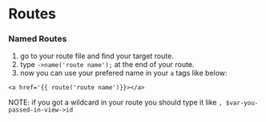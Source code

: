 # Routes

### Named Routes

1.  go to your route file and find your target route.
2.  type `->name('route name');` at the end of your route.
3.  now you can use your prefered name in your `a` tags like below:
```
<a href='{{ route('route name')}}></a>

```
NOTE: if you got a wildcard in your route you should type it like `, $var-you-passed-in-view->id`
